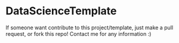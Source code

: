 # DataScienceTemplate
 
If someone want contribute to this project/template, just make a pull request, or fork this repo! Contact me for any information :)
